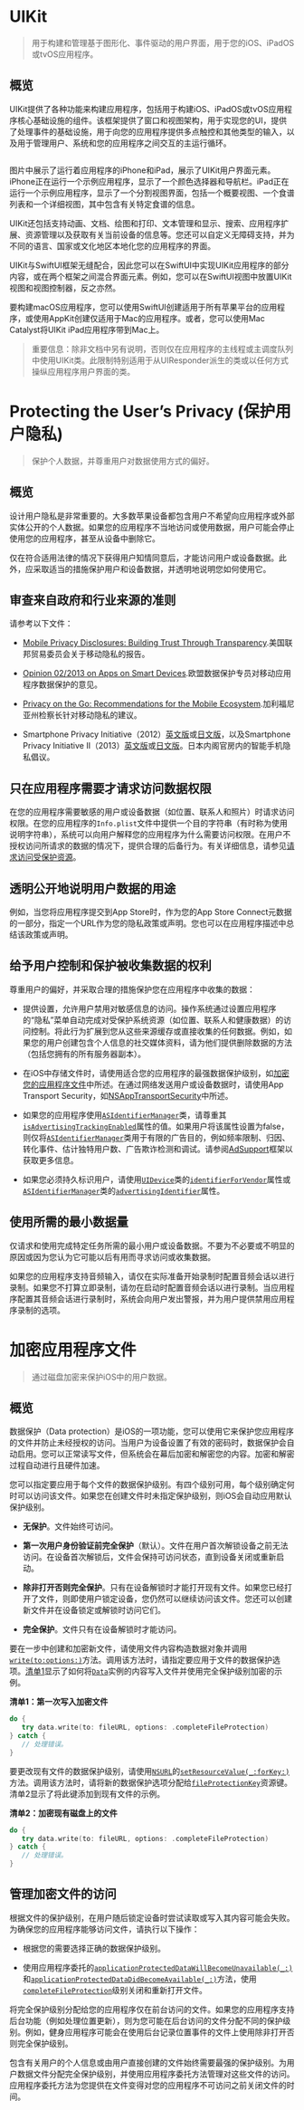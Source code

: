 # UIKit

> 用于构建和管理基于图形化、事件驱动的用户界面，用于您的iOS、iPadOS或tvOS应用程序。

## 概览

UIKit提供了各种功能来构建应用程序，包括用于构建iOS、iPadOS或tvOS应用程序核心基础设施的组件。该框架提供了窗口和视图架构，用于实现您的UI，提供了处理事件的基础设施，用于向您的应用程序提供多点触控和其他类型的输入，以及用于管理用户、系统和您的应用程序之间交互的主运行循环。

<img src="https://docs-assets.developer.apple.com/published/e9dc54c3f1/renderedDark2x-1661916508.png" title="" alt="" data-align="center">

图片中展示了运行着应用程序的iPhone和iPad，展示了UIKit用户界面元素。iPhone正在运行一个示例应用程序，显示了一个颜色选择器和导航栏。iPad正在运行一个示例应用程序，显示了一个分割视图界面，包括一个概要视图、一个食谱列表和一个详细视图，其中包含有关特定食谱的信息。

UIKit还包括支持动画、文档、绘图和打印、文本管理和显示、搜索、应用程序扩展、资源管理以及获取有关当前设备的信息等。您还可以自定义无障碍支持，并为不同的语言、国家或文化地区本地化您的应用程序的界面。

UIKit与SwiftUI框架无缝配合，因此您可以在SwiftUI中实现UIKit应用程序的部分内容，或在两个框架之间混合界面元素。例如，您可以在SwiftUI视图中放置UIKit视图和视图控制器，反之亦然。

要构建macOS应用程序，您可以使用SwiftUI创建适用于所有苹果平台的应用程序，或使用AppKit创建仅适用于Mac的应用程序。或者，您可以使用Mac Catalyst将UIKit iPad应用程序带到Mac上。

> 重要信息：除非文档中另有说明，否则仅在应用程序的主线程或主调度队列中使用UIKit类。此限制特别适用于从UIResponder派生的类或以任何方式操纵应用程序用户界面的类。

# Protecting the User’s Privacy (保护用户隐私)

> 保护个人数据，并尊重用户对数据使用方式的偏好。

## 概览

设计用户隐私是非常重要的。大多数苹果设备都包含用户不希望向应用程序或外部实体公开的个人数据。如果您的应用程序不当地访问或使用数据，用户可能会停止使用您的应用程序，甚至从设备中删除它。

仅在符合适用法律的情况下获得用户知情同意后，才能访问用户或设备数据。此外，应采取适当的措施保护用户和设备数据，并透明地说明您如何使用它。

## 审查来自政府和行业来源的准则

请参考以下文件：

* [Mobile Privacy Disclosures: Building Trust Through Transparency](https://www.ftc.gov/sites/default/files/documents/reports/mobile-privacy-disclosures-building-trust-through-transparency-federal-trade-commission-staff-report/130201mobileprivacyreport.pdf).美国联邦贸易委员会关于移动隐私的报告。

* [Opinion 02/2013 on Apps on Smart Devices](https://ec.europa.eu/justice/article-29/documentation/opinion-recommendation/files/2013/wp202_en.pdf).欧盟数据保护专员对移动应用程序数据保护的意见。

* [Privacy on the Go: Recommendations for the Mobile Ecosystem](https://oag.ca.gov/sites/all/files/agweb/pdfs/privacy/privacy_on_the_go.pdf).加利福尼亚州检察长针对移动隐私的建议。

* Smartphone Privacy Initiative（2012）[英文版](http://www.soumu.go.jp/main_sosiki/joho_tsusin/eng/presentation/pdf/Initiative.pdf)或[日文版](http://www.soumu.go.jp/main_content/000171225.pdf)，以及Smartphone Privacy Initiative II（2013）[英文版](http://www.soumu.go.jp/main_sosiki/joho_tsusin/eng/presentation/pdf/Summary_II.pdf)或[日文版](http://www.soumu.go.jp/main_content/000247654.pdf)。日本内阁官房内的智能手机隐私倡议。

## 只在应用程序需要才请求访问数据权限

在您的应用程序需要敏感的用户或设备数据（如位置、联系人和照片）时请求访问权限。在您的应用程序的`Info.plist`文件中提供一个目的字符串（有时称为使用说明字符串），系统可以向用户解释您的应用程序为什么需要访问权限。在用户不授权访问所请求的数据的情况下，提供合理的后备行为。有关详细信息，请参见[请求访问受保护资源](https://developer.apple.com/documentation/uikit/protecting_the_user_s_privacy/requesting_access_to_protected_resources)。

## 透明公开地说明用户数据的用途

例如，当您将应用程序提交到App Store时，作为您的App Store Connect元数据的一部分，指定一个URL作为您的隐私政策或声明。您也可以在应用程序描述中总结该政策或声明。

## 给予用户控制和保护被收集数据的权利

尊重用户的偏好，并采取合理的措施保护您在应用程序中收集的数据：

* 提供设置，允许用户禁用对敏感信息的访问。操作系统通过设置应用程序的“隐私”菜单自动完成对受保护系统资源（如位置、联系人和健康数据）的访问控制。将此行为扩展到您从这些来源缓存或直接收集的任何数据。例如，如果您的用户创建包含个人信息的社交媒体资料，请为他们提供删除数据的方法（包括您拥有的所有服务器副本）。

* 在iOS中存储文件时，请使用适合您的应用程序的最强数据保护级别，如[加密您的应用程序文件](https://developer.apple.com/documentation/uikit/protecting_the_user_s_privacy/encrypting_your_app_s_files)中所述。在通过网络发送用户或设备数据时，请使用App Transport Security，如[NSAppTransportSecurity](https://developer.apple.com/library/archive/documentation/General/Reference/InfoPlistKeyReference/Articles/CocoaKeys.html#//apple_ref/doc/plist/info/NSAppTransportSecurity)中所述。

* 如果您的应用程序使用[`ASIdentifierManager`](https://developer.apple.com/documentation/adsupport/asidentifiermanager)类，请尊重其[`isAdvertisingTrackingEnabled`](https://developer.apple.com/documentation/adsupport/asidentifiermanager/1614148-isadvertisingtrackingenabled)属性的值。如果用户将该属性设置为false，则仅将[`ASIdentifierManager`](https://developer.apple.com/documentation/adsupport/asidentifiermanager)类用于有限的广告目的，例如频率限制、归因、转化事件、估计独特用户数、广告欺诈检测和调试。请参阅[AdSupport](https://developer.apple.com/documentation/adsupport)框架以获取更多信息。

* 如果您必须持久标识用户，请使用[`UIDevice`](https://developer.apple.com/documentation/uikit/uidevice)类的[`identifierForVendor`](https://developer.apple.com/documentation/uikit/uidevice/1620059-identifierforvendor)属性或[`ASIdentifierManager`](https://developer.apple.com/documentation/adsupport/asidentifiermanager)类的[`advertisingIdentifier`](https://developer.apple.com/documentation/adsupport/asidentifiermanager/1614151-advertisingidentifier)属性。

## 使用所需的最小数据量

仅请求和使用完成特定任务所需的最小用户或设备数据。不要为不必要或不明显的原因或因为您认为它可能以后有用而寻求访问或收集数据。

如果您的应用程序支持音频输入，请仅在实际准备开始录制时配置音频会话以进行录制。如果您不打算立即录制，请勿在启动时配置音频会话以进行录制。当应用程序配置其音频会话进行录制时，系统会向用户发出警报，并为用户提供禁用应用程序录制的选项。

# 加密应用程序文件

> 通过磁盘加密来保护iOS中的用户数据。

## 概览

数据保护（Data protection）是iOS的一项功能，您可以使用它来保护您应用程序的文件并防止未经授权的访问。当用户为设备设置了有效的密码时，数据保护会自动启用。您可以正常读写文件，但系统会在幕后加密和解密您的内容。加密和解密过程自动进行且硬件加速。

您可以指定要应用于每个文件的数据保护级别。有四个级别可用，每个级别确定何时可以访问该文件。如果您在创建文件时未指定保护级别，则iOS会自动应用默认保护级别。

* **无保护**。文件始终可访问。

* **第一次用户身份验证前完全保护**（默认）。文件在用户首次解锁设备之前无法访问。在设备首次解锁后，文件会保持可访问状态，直到设备关闭或重新启动。

* **除非打开否则完全保护**。只有在设备解锁时才能打开现有文件。如果您已经打开了文件，则即使用户锁定设备，您仍然可以继续访问该文件。您还可以创建新文件并在设备锁定或解锁时访问它们。

* **完全保护**。文件只有在设备解锁时才能访问。

要在一步中创建和加密新文件，请使用文件内容构造数据对象并调用[`write(to:options:)`](https://developer.apple.com/documentation/foundation/data/1779858-write)方法。调用该方法时，请指定要应用于文件的数据保护选项。[清单1](https://developer.apple.com/documentation/uikit/protecting_the_user_s_privacy/encrypting_your_app_s_files#2928956)显示了如何将[`Data`](https://developer.apple.com/documentation/foundation/data)实例的内容写入文件并使用完全保护级别加密的示例。

**清单1：第一次写入加密文件**

```swift
do {
   try data.write(to: fileURL, options: .completeFileProtection)
} catch {
   // 处理错误。
}
```

要更改现有文件的数据保护级别，请使用[`NSURL`](https://developer.apple.com/documentation/foundation/nsurl)的[`setResourceValue(_:forKey:)`](https://developer.apple.com/documentation/foundation/nsurl/1413819-setresourcevalue)方法。调用该方法时，请将新的数据保护选项分配给[`fileProtectionKey`](https://developer.apple.com/documentation/foundation/urlresourcekey/1616246-fileprotectionkey)资源键。清单2显示了将此键添加到现有文件的示例。

**清单2：加密现有磁盘上的文件**

```swift
do {
   try data.write(to: fileURL, options: .completeFileProtection)
} catch {
   // 处理错误。
}
```

## 管理加密文件的访问

根据文件的保护级别，在用户随后锁定设备时尝试读取或写入其内容可能会失败。为确保您的应用程序能够访问文件，请执行以下操作：

* 根据您的需要选择正确的数据保护级别。

* 使用应用程序委托的[`applicationProtectedDataWillBecomeUnavailable(_:)`](https://developer.apple.com/documentation/uikit/uiapplicationdelegate/1623019-applicationprotecteddatawillbeco)和[`applicationProtectedDataDidBecomeAvailable(_:)`](https://developer.apple.com/documentation/uikit/uiapplicationdelegate/1623044-applicationprotecteddatadidbecom)方法，使用[`completeFileProtection`](https://developer.apple.com/documentation/foundation/nsdata/writingoptions/1617198-completefileprotection)级别关闭和重新打开文件。

将完全保护级别分配给您的应用程序仅在前台访问的文件。如果您的应用程序支持后台功能（例如处理位置更新），则为您可能在后台访问的文件分配不同的保护级别。例如，健身应用程序可能会在使用后台记录位置事件的文件上使用除非打开否则完全保护级别。

包含有关用户的个人信息或由用户直接创建的文件始终需要最强的保护级别。为用户数据文件分配完全保护级别，并使用应用程序委托方法管理对这些文件的访问。应用程序委托方法为您提供在文件变得对您的应用程序不可访问之前关闭文件的时间。
